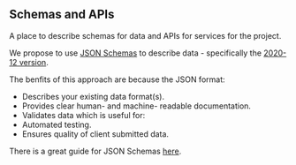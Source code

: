 ## Schemas and APIs
A place to describe schemas for data and APIs for services for the project.

We propose to use [JSON Schemas](http://json-schema.org/specification.html) to describe data - specifically the [2020-12 version](http://json-schema.org/specification-links.html#2020-12).

The benfits of this approach are because the JSON format:
- Describes your existing data format(s).
- Provides clear human- and machine- readable documentation.
- Validates data which is useful for:
- Automated testing.
- Ensures quality of client submitted data.

There is a great guide for JSON Schemas [here](http://json-schema.org/learn/getting-started-step-by-step.html).

